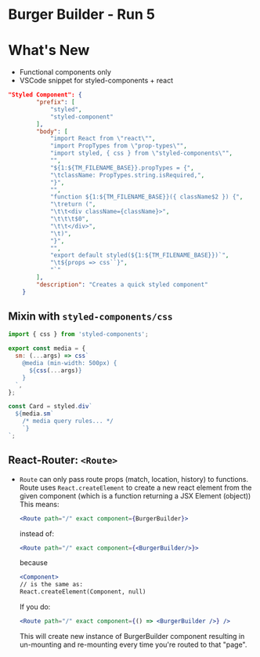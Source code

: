 # Burger Builder - Run 5

# What's New

- Functional components only
- VSCode snippet for styled-components + react

```json
"Styled Component": {
        "prefix": [
            "styled",
            "styled-component"
        ],
        "body": [
            "import React from \"react\"",
            "import PropTypes from \"prop-types\"",
            "import styled, { css } from \"styled-components\"",
            "",
            "${1:${TM_FILENAME_BASE}}.propTypes = {",
            "\tclassName: PropTypes.string.isRequired,",
            "}",
            "",
            "function ${1:${TM_FILENAME_BASE}}({ className$2 }) {",
            "\treturn (",
            "\t\t<div className={className}>",
            "\t\t\t$0",
            "\t\t</div>",
            "\t)",
            "}",
            "",
            "export default styled(${1:${TM_FILENAME_BASE}})`",
            "\t${props => css``}",
            "`"
        ],
        "description": "Creates a quick styled component"
    }
```

## Mixin with `styled-components/css`

```js
import { css } from 'styled-components';

export const media = {
  sm: (...args) => css`
    @media (min-width: 500px) {
      ${css(...args)}
    }
  `,
};

const Card = styled.div`
  ${media.sm`
    /* media query rules... */
    `}
`;
```

## React-Router: `<Route>`

- `Route` can only pass route props (match, location, history) to functions.
  Route uses `React.createElement` to create a new react element from the given component (which is a function returning a JSX Element (object))
  This means:
  ```jsx
  <Route path="/" exact component={BurgerBuilder}>
  ```
  instead of:
  ```jsx
  <Route path="/" exact component={<BurgerBuilder/>}>
  ```
  because
  ```jsx
  <Component>
  // is the same as:
  React.createElement(Component, null)
  ```
  If you do:
  ```jsx
  <Route path="/" exact component={() => <BurgerBuilder />} />
  ```
  This will create new instance of BurgerBuilder component resulting in un-mounting and re-mounting every time you're routed to that "page".
